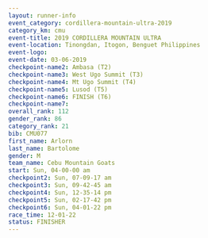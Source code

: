 ```yaml
---
layout: runner-info 
event_category: cordillera-mountain-ultra-2019 
category_km: cmu 
event-title: 2019 CORDILLERA MOUNTAIN ULTRA 
event-location: Tinongdan, Itogon, Benguet Philippines 
event-logo: 
event-date: 03-06-2019 
checkpoint-name2: Ambasa (T2) 
checkpoint-name3: West Ugo Summit (T3) 
checkpoint-name4: Mt Ugo Summit (T4) 
checkpoint-name5: Lusod (T5) 
checkpoint-name6: FINISH (T6) 
checkpoint-name7: 
overall_rank: 112
gender_rank: 86
category_rank: 21
bib: CMU077
first_name: Arlorn
last_name: Bartolome
gender: M
team_name: Cebu Mountain Goats
start: Sun, 04-00-00 am
checkpoint2: Sun, 07-09-17 am
checkpoint3: Sun, 09-42-45 am
checkpoint4: Sun, 12-35-14 pm
checkpoint5: Sun, 02-17-42 pm
checkpoint6: Sun, 04-01-22 pm
race_time: 12-01-22
status: FINISHER
---
```

